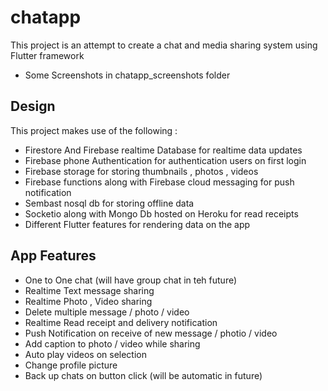 # chatapp

This project is an attempt to create a chat and media sharing system using Flutter framework

- Some Screenshots in chatapp_screenshots folder

## Design

 This project makes use of the following :
 
 - Firestore And Firebase realtime Database for realtime data updates
 - Firebase phone Authentication for authentication users on first login
 - Firebase storage for storing thumbnails , photos , videos
 - Firebase functions along with Firebase cloud messaging for push notification
 - Sembast nosql db for storing offline data
 - Socketio along with Mongo Db hosted on Heroku for read receipts 
 - Different Flutter features for rendering data on the app
 
 ## App Features
 
 - One to One chat (will have group chat in teh future)
 - Realtime Text message sharing
 - Realtime Photo , Video sharing
 - Delete multiple message / photo / video 
 - Realtime Read receipt and delivery notification
 - Push Notification on receive of new message / photio / video 
 - Add caption to photo / video while sharing
 - Auto play videos on selection
 - Change profile picture
 - Back up chats on button click (will be automatic in future)
 
 
 
